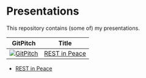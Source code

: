 # Presentations 

This repository contains (some of) my presentations.

|GitPitch|Title|
|--------|-----|
|[![GitPitch](https://gitpitch.com/assets/badge.svg)](https://gitpitch.com/hslatman/presentations/rest-in-peace)|[REST in Peace](https://github.com/hslatman/presentations/tree/rest-in-peace)|
* [REST in Peace](https://github.com/hslatman/presentations/tree/rest-in-peace)
